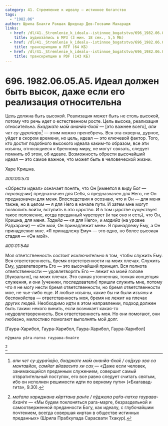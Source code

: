 ```yaml
---
category: 41. Стремление к идеалу — истинное богатство
tags:
  - "1982.06"
author: Шрила Бхакти Ракшак Шридхар Дев-Госвами Махарадж
links:
  - href: /dl/41._Stremlenie_k_idealu--istinnoe_bogatstvo/696_1982.06.05.A5_SridharMj_Ideal_dolzhen_byt_vysok_dazhe_esli_ego_realizacija_otnositelna.mp3
    title: аудиозапись в MP3 (3 мин. 18 сек., 5,5 МБ)
  - href: /dl/41._Stremlenie_k_idealu--istinnoe_bogatstvo/696_1982.06.05.A5_SridharMj_Ideal_dolzhen_byt_vysok_dazhe_esli_ego_realizacija_otnositelna.rtf
    title: транскрипцию в RTF (64 КБ)
  - href: /dl/41._Stremlenie_k_idealu--istinnoe_bogatstvo/696_1982.06.05.A5_SridharMj_Ideal_dolzhen_byt_vysok_dazhe_esli_ego_realizacija_otnositelna.pdf
    title: транскрипцию в PDF (143 КБ)
---
```


# 696. 1982.06.05.A5. Идеал должен быть высок, даже если его реализация относительна

Цель должна быть высокой. Реализация может быть не столь высокой, потому что речь идет о естественном росте. Цель высока, реализация относительна. *Бхаджате ма̄м ананйа-бха̄к* — [это важнее всего], *апи чет су-дура̄ча̄ро*[^_ftn1] — этим можно пренебречь. Вся эта скверна, дурное, уйдет в скором времени, но цель, идеал — это ключевой фактор. Того, кто достиг подобного высокого идеала каким-то образом, все эти изъяны, относящиеся к бренному миру, не могут связать, следует помнить об этом, об идеале. Возможность обрести высочайший идеал — это самое важное, что может быть в человеческой жизни.

Харе Кришна.

*#00:00:57#*

«Обрести идеал» означает понять, что Он [имеется в виду Бог — *переводчик*] предназначен для Себя, я предназначен для Него, не Он предназначен для меня. Впоследствии я осознаю, что и Он — для меня также, но в целом — я для Него в начале пути. И затем мне могут позволить войти, вступить в это царство. И в том царстве существует такое положение, когда преданный чувствует (и так оно и есть), что Он, Кришна, для меня. *Тадийа* — «я для Него», и *мадийа* (на уровне Радхарани) — «Он мой, Он принадлежит мне». Я принадлежу Ему, а Он принадлежит мне. «Я принадлежу Ему» — это одно, но более высокая стадия — «Он мой».

*#00:01:54#*

Моя ответственность состоит исключительно в том, чтобы служить Ему. Вся ответственность, бремя ответственности на моих плечах. Служить Ему, удовлетворять Его — это высочайший принцип. Вся полнота ответственности — удовлетворять Его — лежит на моей голове [буквально], на моих плечах. Это самая утонченная, тонкая концепция служения, и они [ученики, последователи] пришли служить мне, потому что я не могу нести бремя ответственности, но бремя ответственности мое, не чье-либо еще. И любые изъяны, какие бы ни были изъяны и беспокойства — ответственность моя, бремя не лежит на плечах других людей. Необходимо идти в этом направлении, подход должен быть таким: некого винить, если возникает какая-то неудовлетворенность. Вся ответственность моя. Но они помогают, они любезно, милостиво помогают выполнять мой долг.

[Гаура-Харибол, Гаура-Харибол, Гаура-Харибол, Гаура-Харибол]

    пӯджала ра̄га-патха гаурава-бхан̇ге
[^_ftn2]



[^_ftn1]: *апи чет су-дура̄ча̄ро, бхаджате ма̄м ананйа-бха̄к / са̄дхур эва са мантавйах̣, самйаг вйавасито хи сах̣* — «Даже если человек, занимающийся преданным служением, совершит самый отвратительный поступок, его все равно следует считать святым, ибо он исполнен решимости идти по верному пути» («Бхагавад-гита», 9.30).

[^_ftn2]: *ма̄тала хариджана кӣрттана ран̇ге / пӯджала ра̄га-патха гаурава-бхан̇ге* — «Мы будем поклоняться рага-марге, безраздельной и самоотверженной преданности Богу, как идеалу, с глубочайшим почтением, всегда совершая киртан в обществе истинных преданных» (Шрила Прабхупада Сарасвати Тхакур).

